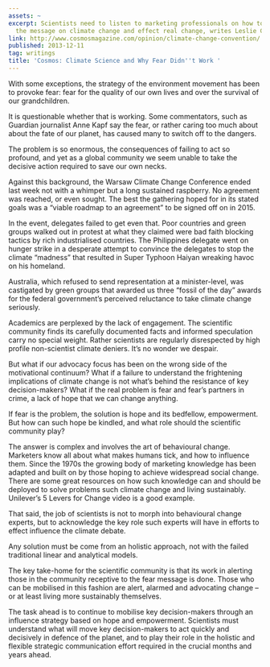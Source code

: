 ```yaml
---
assets: ~
excerpt: Scientists need to listen to marketing professionals on how to get across
  the message on climate change and effect real change, writes Leslie Cannold.
link: http://www.cosmosmagazine.com/opinion/climate-change-convention/
published: 2013-12-11
tag: writings
title: 'Cosmos: Climate Science and Why Fear Didn''t Work '
---
```

With some exceptions, the strategy of the environment movement has been to provoke fear: fear for the quality of our own lives and over the survival of our grandchildren.

It is questionable whether that is working. Some commentators, such as Guardian journalist Anne Kapf  say the fear, or rather caring too much about about the fate of our planet, has caused many to switch off to the dangers.

The problem is so enormous, the consequences of failing to act so profound, and yet as a global community we seem unable to take the decisive action required to save our own necks.

Against this background, the Warsaw Climate Change Conference ended last week not with a whimper but a long sustained raspberry. No agreement was reached, or even sought. The best the gathering hoped for in its stated goals was a “viable roadmap to an agreement” to be signed off on in 2015.

In the event, delegates failed to get even that. Poor countries and green groups walked out in protest at what they claimed were bad faith blocking tactics by rich industrialised countries. The Philippines delegate went on hunger strike in a desperate attempt to convince the delegates to stop the climate “madness” that resulted in Super Typhoon Haiyan wreaking havoc on his homeland.

Australia, which refused to send representation at a minister-level, was castigated by green groups that awarded us three “fossil of the day” awards for the federal government’s perceived reluctance to take climate change seriously.

Academics are perplexed by the lack of engagement. The scientific community finds its carefully documented facts and informed speculation carry no special weight. Rather scientists are regularly disrespected by high profile non-scientist climate deniers. It’s no wonder we despair.

But what if our advocacy focus has been on the wrong side of the motivational continuum? What if a failure to understand the frightening implications of climate change is not what’s behind the resistance of key decision-makers? What if the real problem is fear and fear’s partners in crime, a lack of hope that we can change anything.

If fear is the problem, the solution is hope and its bedfellow, empowerment. But how can such hope be kindled, and what role should the scientific community play?

The answer is complex and involves the art of behavioural change. Marketers know all about what makes humans tick, and how to influence them. Since the 1970s the growing body of marketing knowledge has been adapted and built on by those hoping to achieve widespread social change. There are some great resources on how such knowledge can and should be deployed to solve problems such climate change and living sustainably. Unilever’s 5 Levers for Change video is a good example.

That said, the job of scientists is not to morph into behavioural change experts, but to acknowledge the key role such experts will have in efforts to effect influence the climate debate.

Any solution must be come from an holistic approach, not with the failed traditional linear and analytical models.

The key take-home for the scientific community is that its work in alerting those in the community receptive to the fear message is done. Those who can be mobilised in this fashion are alert, alarmed and advocating change – or at least living more sustainably themselves.

The task ahead is to continue to mobilise key decision-makers through an influence strategy based on hope and empowerment. Scientists must understand what will move key decision-makers to act quickly and decisively in defence of the planet, and to play their role in the holistic and flexible strategic communication effort required in the crucial months and years ahead.